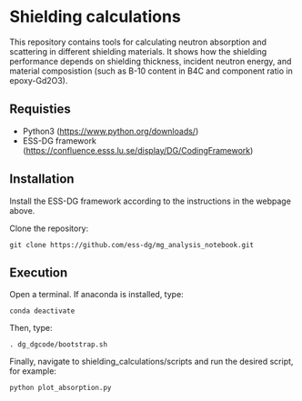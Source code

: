 # Shielding calculations

This repository contains tools for calculating neutron absorption and scattering in different shielding materials. It shows how the shielding performance depends on shielding thickness, incident neutron energy, and material composistion (such as B-10 content in B4C and component ratio in epoxy-Gd2O3).

## Requisties
- Python3 (https://www.python.org/downloads/)
- ESS-DG framework (https://confluence.esss.lu.se/display/DG/CodingFramework)

## Installation

Install the ESS-DG framework according to the instructions in the webpage above.

Clone the repository:
```
git clone https://github.com/ess-dg/mg_analysis_notebook.git
```

## Execution

Open a terminal. If anaconda is installed, type:
```
conda deactivate
```

Then, type:
```
. dg_dgcode/bootstrap.sh
```

Finally, navigate to shielding_calculations/scripts and run the desired script, for example:
```
python plot_absorption.py
```
